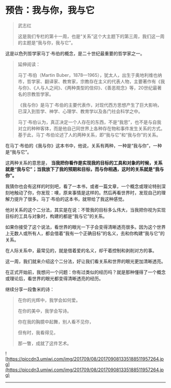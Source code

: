 # 预告：我与你，我与它

> 武志红
> 
> 这是我们专栏的第十一周，也是“关系”这个大主题下的第三周，我们这一周的主题是“我与你，我与它”。

这是以色列哲学家马丁·布伯的概念，是二十世纪最重要的哲学家之一。

> 延伸阅读：
> 
> 马丁·布伯（Martin Buber，1878—1965），犹太人，出生于奥地利维也纳市，哲学家、翻译家、教育家，宗教存在主义的代表人物，主要著作有《我与你》、《人与人之间》、《两种类型的信仰》、《善恶观念》等，20世纪最著名的宗教哲学家。
> 
> 《我与你》是马丁·布伯的主要代表作，对现代西方思想产生了巨大影响，已深入到哲学、神学、心理学、教育学以及各门社会科学之中。
> 
> 
> 
> 马丁·布伯认为，真正决定一个人存在的东西，不是“我思”，也不是与自我对立的种种客体，而是他自己同世界上各种存在物和事件发生关系的方式。基于此，马丁·布伯论述了人的两种关系，即“我与它”和“我与你”的关系。

在马丁·布伯的《我与你》这本书中，他说，关系有两种，一种是“我与你”，一种是“我与它”。

这两种关系的意思是， **当我把你看作是实现我的目标的工具和对象的时候，关系就是“我与它”；当我放下了我的预期和目标，而与你相遇，这时的关系就是“我与你”。**

我猜你也会有这样的时刻吧，看了一本书，或者一篇文章，一个概念或理论特别深刻地触动了你，你发现：噢，原来事情是这样的。然后再看世界时，发现自己的理解力提升了很多。马丁·布伯的这本书，就带给了我这种感觉。

他对关系的这个二分法，其实是在说：不管我的目标多么伟大，当我把你视为实现目标的工具与对象时，构建的都是“我与它”的关系。

如果你接受了这个说法，看世界的眼光一下子会变得清晰透亮很多。因为这个世界上无数人或所有人，都会借着“我有一个正确目标”的名义，去和你构建“我与它”的关系。

在人际关系中，最常见的，就是借着爱的名义，却干着控制和剥削对方的事。

这一周，我们就来介绍这个二分法，好让我们看关系和世界的眼光更加清晰透亮。

在正式开始前，我想问一个问题：你有过类似的经历吗？就是那种懂得了一个概念或理论后，看世界的眼光都变得清晰透亮的经历。

继续分享一段鲁米的诗：

> 在你的光辉中，我学会如何爱。
> 
> 在你的美中，我学会写诗。
> 
> 你在我的胸臆中起舞，别人看不见你，
> 
> 但有时，我看得见，
> 
> 那一瞥，成就了这件艺术。

![https://piccdn3.umiwi.com/img/201709/08/201709081335188511957264.jpg](https://piccdn3.umiwi.com/img/201709/08/201709081335188511957264.jpg)

---
